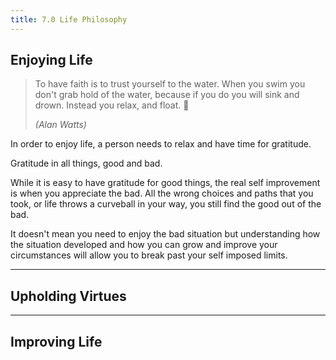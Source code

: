 ```yaml
---
title: 7.0 Life Philosophy
---
```


## Enjoying Life

> To have faith is to trust yourself to the water. When you swim you don't grab hold of the water, because if you do you will sink and drown. Instead you relax, and float. 🦦
>
> _(Alan Watts)_

In order to enjoy life, a person needs to relax and have time for gratitude. 

Gratitude in all things, good and bad.

While it is easy to have gratitude for good things, the real self improvement is when you appreciate the bad. All the wrong choices and paths that you took, or life throws a curveball in your way, you still find the good out of the bad.

It doesn't mean you need to enjoy the bad situation but understanding how the situation developed and how you can grow and improve your circumstances will allow you to break past your self imposed limits. 


---

## Upholding Virtues

---

## Improving Life
